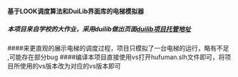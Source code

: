 **基于LOOK调度算法和DuiLib界面库的电梯模拟器**

##### 本项目来自学校的大作业，采用duilib做出页面[duilib项目托管地址](https://github.com/duilib/duilib)
####来更直观的展示电梯的调度过程，项目只模拟了一台电梯的运行，略有不足 ,可能存在部分bug
####编译本项目直接使用vs打开hufuman.slh文件即可，将项目所使用的vs版本改为对应的vs版本即可
